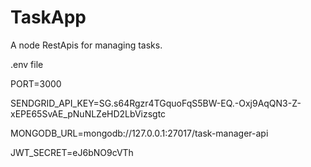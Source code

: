 # TaskApp
A node RestApis for managing tasks.


.env file

PORT=3000

SENDGRID_API_KEY=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

MONGODB_URL=mongodb://127.0.0.1:27017/task-manager-api

JWT_SECRET=eJ6bNO9cVTh
